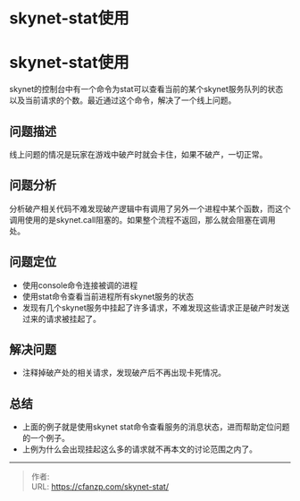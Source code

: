 # skynet-stat使用


<!--more-->
# skynet-stat使用
skynet的控制台中有一个命令为stat可以查看当前的某个skynet服务队列的状态以及当前请求的个数。最近通过这个命令，解决了一个线上问题。

## 问题描述
线上问题的情况是玩家在游戏中破产时就会卡住，如果不破产，一切正常。


## 问题分析
分析破产相关代码不难发现破产逻辑中有调用了另外一个进程中某个函数，而这个调用使用的是skynet.call阻塞的。如果整个流程不返回，那么就会阻塞在调用处。

## 问题定位
- 使用console命令连接被调的进程
- 使用stat命令查看当前进程所有skynet服务的状态
- 发现有几个skynet服务中挂起了许多请求，不难发现这些请求正是破产时发送过来的请求被挂起了。

## 解决问题
- 注释掉破产处的相关请求，发现破产后不再出现卡死情况。

## 总结
- 上面的例子就是使用skynet stat命令查看服务的消息状态，进而帮助定位问题的一个例子。
- 上例为什么会出现挂起这么多的请求就不再本文的讨论范围之内了。


---

> 作者:   
> URL: https://cfanzp.com/skynet-stat/  

